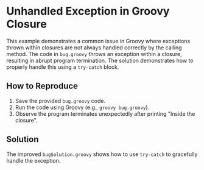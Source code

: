 # Unhandled Exception in Groovy Closure

This example demonstrates a common issue in Groovy where exceptions thrown within closures are not always handled correctly by the calling method.  The code in `bug.groovy` throws an exception within a closure, resulting in abrupt program termination. The solution demonstrates how to properly handle this using a `try-catch` block.

## How to Reproduce
1. Save the provided `bug.groovy` code.
2. Run the code using Groovy (e.g., `groovy bug.groovy`).
3. Observe the program terminates unexpectedly after printing "Inside the closure".

## Solution
The improved `bugSolution.groovy` shows how to use `try-catch` to gracefully handle the exception.